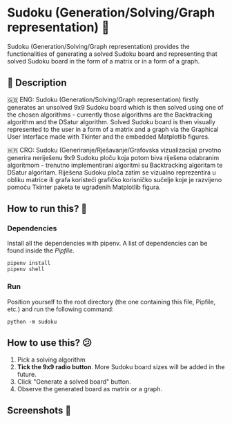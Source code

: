 # Sudoku (Generation/Solving/Graph representation) 🔢
Sudoku (Generation/Solving/Graph representation) provides the functionalities of generating a solved Sudoku board and representing that solved Sudoku board in the form of a matrix or in a form of a graph.

## 📕 Description
🇬🇧 ENG:
Sudoku (Generation/Solving/Graph representation) firstly generates an unsolved 9x9 Sudoku board which is then solved using one of the chosen algorithms - currently those algorithms are the Backtracking algorithm and the DSatur algorithm. Solved Sudoku board is then visually represented to the user in a form of a matrix and a graph via the Graphical User Interface made with Tkinter and the embedded Matplotlib figures.

🇭🇷 CRO:
Sudoku (Generiranje/Rješavanje/Grafovska vizualizacija) prvotno generira neriješenu 9x9 Sudoku ploču koja potom biva riješena odabranim algoritmom - trenutno implementirani algoritmi su Backtracking algoritam te DSatur algoritam. Riješena Sudoku ploča zatim se vizualno reprezentira u obliku matrice ili grafa koristeći grafičko korisničko sučelje koje je razvijeno pomoću Tkinter paketa te ugrađenih Matplotlib figura.


## How to run this? 🏁
### Dependencies
Install all the dependencies with pipenv. A list of dependencies can be found inside the _Pipfile_.
```
pipenv install
pipenv shell
```
### Run
Position yourself to the root directory (the one containing this file, Pipfile, etc.) and run the following command:
```
python -m sudoku
```

## How to use this? 😕
1. Pick a solving algorithm
2. **Tick the 9x9 radio button**. More Sudoku board sizes will be added in the future.
3. Click "Generate a solved board" button.
4. Observe the generated board as matrix or a graph.

## Screenshots 📸

